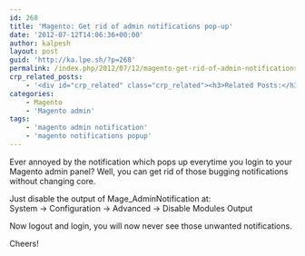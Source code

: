 ```yaml
---
id: 268
title: 'Magento: Get rid of admin notifications pop-up'
date: '2012-07-12T14:06:36+00:00'
author: kalpesh
layout: post
guid: 'http://ka.lpe.sh/?p=268'
permalink: /index.php/2012/07/12/magento-get-rid-of-admin-notifications-pop-up/
crp_related_posts:
    - '<div id="crp_related" class="crp_related"><h3>Related Posts:</h3><ul><li><a href="http://ka.lpe.sh/2011/06/05/magento-1-5-cant-login-to-admin-panel-after-fresh-install/"     class="crp_title">Magento 1.5: Cannot login to admin panel after fresh install</a></li><li><a href="http://ka.lpe.sh/2013/04/18/magento-client-denied-by-server-configuration/"     class="crp_title">Magento client denied by server configuration notice</a></li><li><a href="http://ka.lpe.sh/2011/07/09/magento-cant-loginadd-items-in-chrome-and-ie/"     class="crp_title">Magento: Can&#8217;t login/add items in Chrome and IE</a></li><li><a href="http://ka.lpe.sh/2011/07/10/magento-show-only-specific-attributes-in-layered-navigation/"     class="crp_title">Magento: Show only specific attributes in layered navigation</a></li><li><a href="http://ka.lpe.sh/2012/07/21/migrate-magento-to-new-server-domain-database-host/"     class="crp_title">Migrate magento to new server / domain / database / host</a></li></ul></div>'
categories:
    - Magento
    - 'Magento admin'
tags:
    - 'magento admin notification'
    - 'magento notifications popup'
---
```


Ever annoyed by the notification which pops up everytime you login to your Magento admin panel? Well, you can get rid of those bugging notifications without changing core.

Just disable the output of Mage_AdminNotification at:  
System -> Configuration -> Advanced -> Disable Modules Output

Now logout and login, you will now never see those unwanted notifications.

Cheers!
